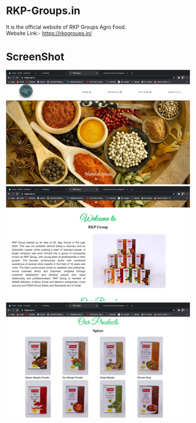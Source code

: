 # RKP-Groups.in
It is the official website of RKP Groups Agro Food.  
Website Link:- https://rkpgroups.in/

<h1>ScreenShot</h1>
<img src="out1.png">
<br>
<img src="out2.png">
<br>
<img src="out3.png">
